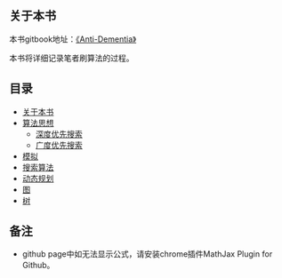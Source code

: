 ## 关于本书

本书gitbook地址：[《Anti-Dementia》](https://duval1024.gitbook.io/anti-dementia/)

本书将详细记录笔者刷算法的过程。

## 目录

* [关于本书](README.md)
* [算法思想](算法思想/README.md)
  * [深度优先搜索](算法思想/dfs.md)
  * [广度优先搜索](算法思想/bfs.md)
* [模拟](模拟/README.md)
* [搜索算法](搜索算法/README.md)
* [动态规划](动态规划/README.md)
* [图](图/README.md)
* [树](树/README.md)


## 备注
-  github page中如无法显示公式，请安装chrome插件MathJax Plugin for Github。

